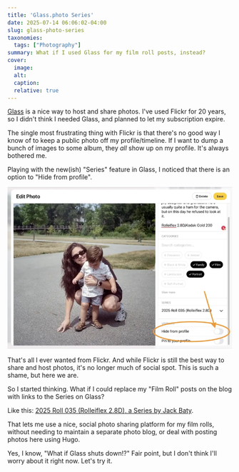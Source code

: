 ```yaml
---
title: 'Glass.photo Series'
date: 2025-07-14 06:06:02-04:00
slug: glass-photo-series
taxonomies:
  tags: ["Photography"]
summary: What if I used Glass for my film roll posts, instead?
cover: 
  image: 
  alt: 
  caption: 
  relative: true
---
```


[Glass](https://glass.photo) is a nice way to host and share photos. I've used Flickr for 20 years, so I didn't think I needed Glass, and planned to let my subscription expire.

The single most frustrating thing with Flickr is that there's no good way I know of to keep a public photo off my profile/timeline. If I want to dump a bunch of images to some album, they _all_ show up on my profile. It's always bothered me.

Playing with the new(ish) "Series" feature in Glass, I noticed that there is an option to "Hide from profile".

![](dialog-option.webp "")

That's all I ever wanted from Flickr. And while Flickr is still the best way to share and host photos, it's no longer much of social spot. This is such a shame, but here we are.

So I started thinking. What if I could replace my "Film Roll" posts on the blog with links to the Series on Glass?

Like this: [2025 Roll 035 (Rolleiflex 2.8D), a Series by Jack Baty](https://glass.photo/jbaty/series/5tWobLH7kM7T4kh37DrEzB-2025-roll-035-rolleiflex-2-8d).

That lets me use a nice, social photo sharing platform for my film rolls, without needing to maintain a separate photo blog, or deal with posting photos here using Hugo.

Yes, I know, "What if Glass shuts down!?" Fair point, but I don't think I'll worry about it right now. Let's try it.

